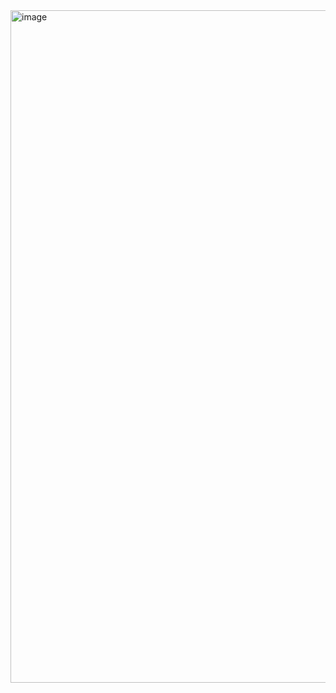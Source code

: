 <img width="1919" height="1076" alt="image" src="https://github.com/user-attachments/assets/2563cfc1-763b-42f8-82c5-f051f805bc58" />

